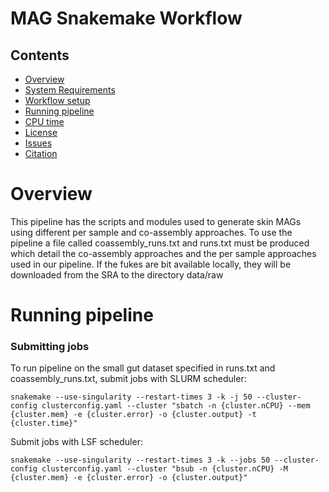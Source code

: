 # MAG Snakemake Workflow


## Contents

- [Overview](#overview)
- [System Requirements](#system-requirements)
- [Workflow setup](#Workflow-setup)
- [Running pipeline](#running-pipeline)
- [CPU time](#CPU-time)
- [License](./LICENSE)
- [Issues](https://github.com/Finn-Lab/MAG_Snakemake_wf/issues)
- [Citation](#citation)

# Overview

This pipeline has the scripts and modules used to generate skin MAGs using different per sample and co-assembly approaches. To use the pipeline a file called coassembly_runs.txt and runs.txt must be produced which detail the co-assembly approaches and the per sample approaches used in our pipeline. If the fukes are bit available locally, they will be downloaded from the SRA to the directory data/raw



# Running pipeline 

### Submitting jobs

To run pipeline on the small gut dataset specified in runs.txt and coassembly_runs.txt, submit jobs with SLURM scheduler:
```
snakemake --use-singularity --restart-times 3 -k -j 50 --cluster-config clusterconfig.yaml --cluster "sbatch -n {cluster.nCPU} --mem {cluster.mem} -e {cluster.error} -o {cluster.output} -t {cluster.time}"
```

Submit jobs with LSF scheduler:
```
snakemake --use-singularity --restart-times 3 -k --jobs 50 --cluster-config clusterconfig.yaml --cluster "bsub -n {cluster.nCPU} -M {cluster.mem} -e {cluster.error} -o {cluster.output}"
```

